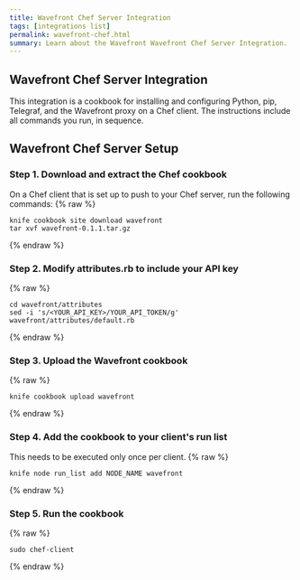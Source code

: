 ```yaml
---
title: Wavefront Chef Server Integration
tags: [integrations list]
permalink: wavefront-chef.html
summary: Learn about the Wavefront Wavefront Chef Server Integration.
---
```

## Wavefront Chef Server Integration

This integration is a cookbook for installing and configuring Python, pip, Telegraf, and the Wavefront proxy on a Chef client. The instructions include all commands you run, in sequence.

## Wavefront Chef Server Setup

### Step 1. Download and extract the Chef cookbook

On a Chef client that is set up to push to your Chef server, run the following commands:
{% raw %}
```
knife cookbook site download wavefront
tar xvf wavefront-0.1.1.tar.gz
```
{% endraw %}

### Step 2. Modify attributes.rb to include your API key

{% raw %}
```
cd wavefront/attributes
sed -i 's/<YOUR_API_KEY>/YOUR_API_TOKEN/g' wavefront/attributes/default.rb
```
{% endraw %}

### Step 3. Upload the Wavefront cookbook
{% raw %}
```
knife cookbook upload wavefront
```
{% endraw %}

### Step 4. Add the cookbook to your client's run list

This needs to be executed only once per client.
{% raw %}
```
knife node run_list add NODE_NAME wavefront
```
{% endraw %}

### Step 5. Run the cookbook
{% raw %}
```
sudo chef-client
```
{% endraw %}



